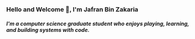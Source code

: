 ### Hello and Welcome 👋, I'm Jafran Bin Zakaria

##### I'm a computer science graduate student who enjoys playing, learning, and building systems with code.

